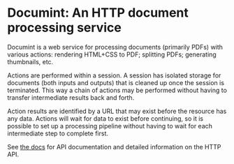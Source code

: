 # Documint: An HTTP document processing service

Documint is a web service for processing documents (primarily PDFs) with various
actions: rendering HTML+CSS to PDF; splitting PDFs; generating thumbnails,
etc.

Actions are performed within a session. A session has isolated storage for
documents (both inputs and outputs) that is cleaned up once the session is
terminated. This way a chain of actions may be performed without having to
transfer intermediate results back and forth.

Action results are identified by a URL that may exist before the resource has
any data. Actions will wait for data to exist before continuing, so it is
possible to set up a processing pipeline without having to wait for each
intermediate step to complete first.

See [the docs](https://fusionapp.github.io/clj-documint) for API documentation
and detailed information on the HTTP API.
